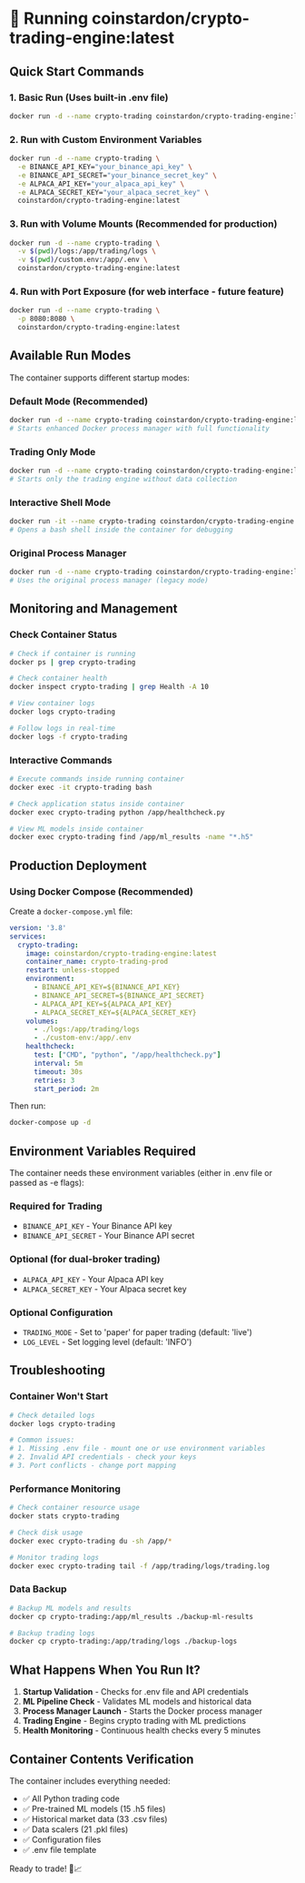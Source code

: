 # 🚀 Running coinstardon/crypto-trading-engine:latest

## Quick Start Commands

### 1. Basic Run (Uses built-in .env file)
```bash
docker run -d --name crypto-trading coinstardon/crypto-trading-engine:latest
```

### 2. Run with Custom Environment Variables
```bash
docker run -d --name crypto-trading \
  -e BINANCE_API_KEY="your_binance_api_key" \
  -e BINANCE_API_SECRET="your_binance_secret_key" \
  -e ALPACA_API_KEY="your_alpaca_api_key" \
  -e ALPACA_SECRET_KEY="your_alpaca_secret_key" \
  coinstardon/crypto-trading-engine:latest
```

### 3. Run with Volume Mounts (Recommended for production)
```bash
docker run -d --name crypto-trading \
  -v $(pwd)/logs:/app/trading/logs \
  -v $(pwd)/custom.env:/app/.env \
  coinstardon/crypto-trading-engine:latest
```

### 4. Run with Port Exposure (for web interface - future feature)
```bash
docker run -d --name crypto-trading \
  -p 8080:8080 \
  coinstardon/crypto-trading-engine:latest
```

## Available Run Modes

The container supports different startup modes:

### Default Mode (Recommended)
```bash
docker run -d --name crypto-trading coinstardon/crypto-trading-engine:latest
# Starts enhanced Docker process manager with full functionality
```

### Trading Only Mode
```bash
docker run -d --name crypto-trading coinstardon/crypto-trading-engine:latest trading-only
# Starts only the trading engine without data collection
```

### Interactive Shell Mode
```bash
docker run -it --name crypto-trading coinstardon/crypto-trading-engine:latest bash
# Opens a bash shell inside the container for debugging
```

### Original Process Manager
```bash
docker run -d --name crypto-trading coinstardon/crypto-trading-engine:latest original
# Uses the original process manager (legacy mode)
```

## Monitoring and Management

### Check Container Status
```bash
# Check if container is running
docker ps | grep crypto-trading

# Check container health
docker inspect crypto-trading | grep Health -A 10

# View container logs
docker logs crypto-trading

# Follow logs in real-time
docker logs -f crypto-trading
```

### Interactive Commands
```bash
# Execute commands inside running container
docker exec -it crypto-trading bash

# Check application status inside container
docker exec crypto-trading python /app/healthcheck.py

# View ML models inside container
docker exec crypto-trading find /app/ml_results -name "*.h5"
```

## Production Deployment

### Using Docker Compose (Recommended)
Create a `docker-compose.yml` file:

```yaml
version: '3.8'
services:
  crypto-trading:
    image: coinstardon/crypto-trading-engine:latest
    container_name: crypto-trading-prod
    restart: unless-stopped
    environment:
      - BINANCE_API_KEY=${BINANCE_API_KEY}
      - BINANCE_API_SECRET=${BINANCE_API_SECRET}
      - ALPACA_API_KEY=${ALPACA_API_KEY}
      - ALPACA_SECRET_KEY=${ALPACA_SECRET_KEY}
    volumes:
      - ./logs:/app/trading/logs
      - ./custom-env:/app/.env
    healthcheck:
      test: ["CMD", "python", "/app/healthcheck.py"]
      interval: 5m
      timeout: 30s
      retries: 3
      start_period: 2m
```

Then run:
```bash
docker-compose up -d
```

## Environment Variables Required

The container needs these environment variables (either in .env file or passed as -e flags):

### Required for Trading
- `BINANCE_API_KEY` - Your Binance API key
- `BINANCE_API_SECRET` - Your Binance API secret

### Optional (for dual-broker trading)
- `ALPACA_API_KEY` - Your Alpaca API key  
- `ALPACA_SECRET_KEY` - Your Alpaca secret key

### Optional Configuration
- `TRADING_MODE` - Set to 'paper' for paper trading (default: 'live')
- `LOG_LEVEL` - Set logging level (default: 'INFO')

## Troubleshooting

### Container Won't Start
```bash
# Check detailed logs
docker logs crypto-trading

# Common issues:
# 1. Missing .env file - mount one or use environment variables
# 2. Invalid API credentials - check your keys
# 3. Port conflicts - change port mapping
```

### Performance Monitoring
```bash
# Check container resource usage
docker stats crypto-trading

# Check disk usage
docker exec crypto-trading du -sh /app/*

# Monitor trading logs
docker exec crypto-trading tail -f /app/trading/logs/trading.log
```

### Data Backup
```bash
# Backup ML models and results
docker cp crypto-trading:/app/ml_results ./backup-ml-results

# Backup trading logs
docker cp crypto-trading:/app/trading/logs ./backup-logs
```

## What Happens When You Run It?

1. **Startup Validation** - Checks for .env file and API credentials
2. **ML Pipeline Check** - Validates ML models and historical data
3. **Process Manager Launch** - Starts the Docker process manager
4. **Trading Engine** - Begins crypto trading with ML predictions
5. **Health Monitoring** - Continuous health checks every 5 minutes

## Container Contents Verification

The container includes everything needed:
- ✅ All Python trading code
- ✅ Pre-trained ML models (15 .h5 files)
- ✅ Historical market data (33 .csv files)
- ✅ Data scalers (21 .pkl files)
- ✅ Configuration files
- ✅ .env file template

Ready to trade! 🚀📈
